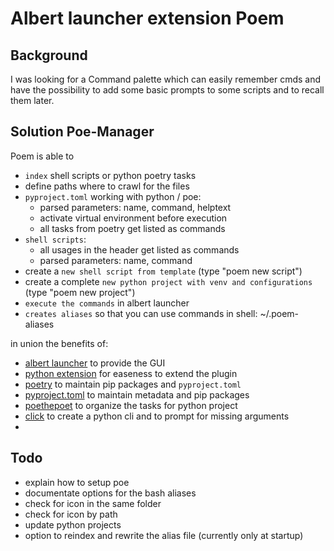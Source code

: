 # Albert launcher extension Poem

## Background

I was looking for a Command palette which can easily remember cmds and have the possibility to add some basic prompts to some scripts and to recall them later.

## Solution Poe-Manager

Poem is able to
- `index` shell scripts or python poetry tasks
- define paths where to crawl for the files
- `pyproject.toml` working with python / poe:
    - parsed parameters: name, command, helptext
    - activate virtual environment before execution
    - all tasks from poetry get listed as commands
- `shell scripts`:
    - all usages in the header get listed as commands
    - parsed parameters: name, command
- create a `new shell script from template` (type "poem new script")
- create a complete `new python project with venv and configurations` (type "poem new project")
- `execute the commands` in albert launcher
- `creates aliases` so that you can use commands in shell: ~/.poem-aliases

in union the benefits of:
- [albert launcher](https://albertlauncher.github.io/) to provide the GUI
- [python extension](https://github.com/albertlauncher/python/blob/master/albert.pyi) for easeness to extend the plugin
- [poetry](https://python-poetry.org/docs/basic-usage/) to maintain pip packages and `pyproject.toml`
- [pyproject.toml](https://python-poetry.org/docs/pyproject/#scripts) to maintain metadata and pip packages
- [poethepoet](https://github.com/nat-n/poethepoet) to organize the tasks for python project
- [click](https://click.palletsprojects.com) to create a python cli and to prompt for missing arguments
- 

## Todo

- explain how to setup poe
- documentate options for the bash aliases
- check for icon in the same folder
- check for icon by path
- update python projects
- option to reindex and rewrite the alias file (currently only at startup)
